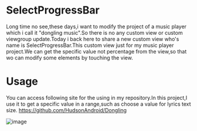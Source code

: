# SelectProgressBar
  Long time no see,these days,i want to modify the project of a music player which i call it "dongling music".So there is no any custom view or custom viewgroup update.Today i back here to share a new custom view who's name is SelectProgressBar.This custom view just for my music player project.We can get the specific value not percentage from the view,so that wo can modify some elements by touching the view.

# Usage
  You can access following site for the using in my repository.In this project,I use it to get a specific value in a range,such as choose a value for lyrics text size.
  https://github.com/HudsonAndroid/Dongling

![image](https://github.com/HudsonAndroid/SelectProgressBar/raw/master/SelectProgressBar/result%20pictures/device-2017-04-11-135114.png) 
